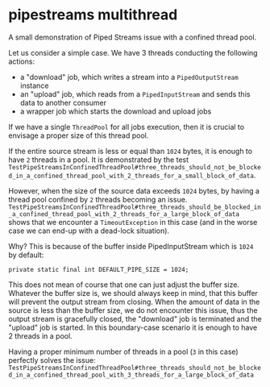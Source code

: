 # pipestreams multithread 
A small demonstration of Piped Streams issue with a confined thread pool.

Let us consider a simple case. We have 3 threads conducting the following actions:

+ a "download" job, which writes a stream into a `PipedOutputStream` instance
+ an "upload" job, which reads from a `PipedInputStream` and sends this data to another consumer
+ a wrapper job which starts the download and upload jobs

If we have a single `ThreadPool` for all jobs execution, then it is crucial to envisage a proper size of this thread pool.

If the entire source stream is less or equal than `1024` bytes, it is enough to have `2` threads in a pool. 
It is demonstrated by the test `TestPipeStreamsInConfinedThreadPool#three_threads_should_not_be_blocked_in_a_confined_thread_pool_with_2_threads_for_a_small_block_of_data`.

However, when the size of the source data exceeds `1024` bytes, by having a thread pool confined by `2` threads becoming an issue. 
`TestPipeStreamsInConfinedThreadPool#three_threads_should_be_blocked_in_a_confined_thread_pool_with_2_threads_for_a_large_block_of_data` shows that we encounter a `TimeoutException` in this case (and in the worse case we can end-up with a dead-lock situation).

Why? This is because of the buffer inside PipedInputStream which is `1024` by default:
```
private static final int DEFAULT_PIPE_SIZE = 1024;
```

This does not mean of course that one can just adjust the buffer size. Whatever the buffer size is, we should always keep in mind, that this buffer will prevent the output stream from closing. When the amount of data in the source is less than the buffer size, we do not encounter this issue, thus the output stream is gracefully closed, the "download" job is terminated and the "upload" job is started. In this boundary-case scenario it is enough to have 2 threads in a pool.

Having a proper minimum number of threads in a pool (`3` in this case) perfectly solves the issue: 
`TestPipeStreamsInConfinedThreadPool#three_threads_should_not_be_blocked_in_a_confined_thread_pool_with_3_threads_for_a_large_block_of_data`
